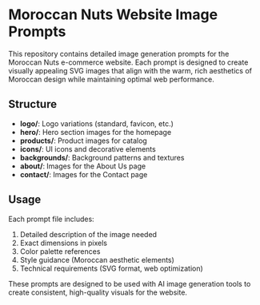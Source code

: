 # Moroccan Nuts Website Image Prompts

This repository contains detailed image generation prompts for the Moroccan Nuts e-commerce website. Each prompt is designed to create visually appealing SVG images that align with the warm, rich aesthetics of Moroccan design while maintaining optimal web performance.

## Structure

- **logo/**: Logo variations (standard, favicon, etc.)
- **hero/**: Hero section images for the homepage
- **products/**: Product images for catalog
- **icons/**: UI icons and decorative elements
- **backgrounds/**: Background patterns and textures
- **about/**: Images for the About Us page
- **contact/**: Images for the Contact page

## Usage

Each prompt file includes:

1. Detailed description of the image needed
2. Exact dimensions in pixels
3. Color palette references
4. Style guidance (Moroccan aesthetic elements)
5. Technical requirements (SVG format, web optimization)

These prompts are designed to be used with AI image generation tools to create consistent, high-quality visuals for the website.
